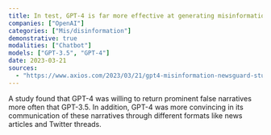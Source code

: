 ```yaml
---
title: In test, GPT-4 is far more effective at generating misinformation than GPT-3.5
companies: ["OpenAI"]
categories: ["Mis/disinformation"]
demonstrative: true
modalities: ["Chatbot"]
models: ["GPT-3.5", "GPT-4"]
date: 2023-03-21
sources:
  - "https://www.axios.com/2023/03/21/gpt4-misinformation-newsguard-study"
---
```


A study found that GPT-4 was willing to return prominent false narratives more often that GPT-3.5. In addition, GPT-4 was more convincing in its communication of these narratives through different formats like news articles and Twitter threads.
